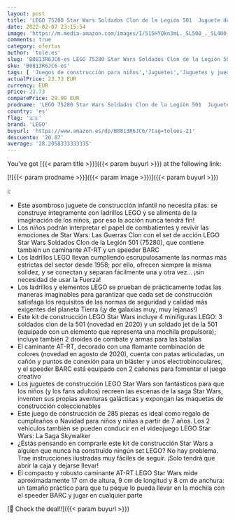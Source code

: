 ```yaml
---
layout: post
title: 'LEGO 75280 Star Wars Soldados Clon de la Legión 501  Juguete de Construcción con Mini Figuras y Caminante AT-RT'
date: 2022-02-07 23:15:54
image: 'https://m.media-amazon.com/images/I/515HYQkn3mL._SL500_._SL400_.jpg'
comments: true
category: ofertas
author: 'tole.es'
slug: 'B0813R6JC6-es LEGO 75280 Star Wars Soldados Clon de la Legión 501...'
sku: 'B0813R6JC6-es'
tags: [ 'Juegos de construcción para niños','Juguetes','Juguetes y juegos','Sets de construcción','lego', ]
actualPrice: 23.73 EUR
currency: EUR
price: 23.73
comparePrice: 29.99 EUR
prodname: 'LEGO 75280 Star Wars Soldados Clon de la Legión 501  Juguete de Construcción con Mini Figuras y Caminante AT-RT'
country: 'es'
flag: '🇪🇸'
brand: 'LEGO'
buyurl: 'https://www.amazon.es/dp/B0813R6JC6/?tag=tolees-21'
descuento: '20.87'
average: '28.2058333333335'
---
```


You've got [{{< param title >}}]({{< param buyurl >}}) at the following link:

[![{{< param prodname >}}]({{< param image >}})]({{< param buyurl >}})

ℹ️:

- Este asombroso juguete de construcción infantil no necesita pilas: se construye íntegramente con ladrillos LEGO y se alimenta de la imaginación de los niños, ¡por eso la acción nunca tendrá fin!
- Los niños podrán interpretar el papel de combatientes y revivir las emociones de Star Wars: Las Guerras Clon con el set de acción LEGO Star Wars Soldados Clon de la Legión 501 (75280), que contiene también un caminante AT-RT y un speeder BARC
- Los ladrillos LEGO llevan cumpliendo escrupulosamente las normas más estrictas del sector desde 1958; por ello, ofrecen siempre la misma solidez, y se conectan y separan fácilmente una y otra vez… ¡sin necesidad de usar la Fuerza!
- Los ladrillos y elementos LEGO se prueban de prácticamente todas las maneras imaginables para garantizar que cada set de construcción satisfaga los requisitos de las normas de seguridad y calidad más exigentes del planeta Tierra (¡y de galaxias muy, muy lejanas!)
- Este kit de construcción LEGO Star Wars incluye 4 minifiguras LEGO: 3 soldados clon de la 501 (novedad en 2020) y un soldado jet de la 501 (equipado con un elemento que representa una mochila propulsora); incluye también 2 droides de combate y armas para las batallas
- El caminante AT-RT, decorado con una flamante combinación de colores (novedad en agosto de 2020), cuenta con patas articuladas, un cañón y puntos de conexión para un bláster y unos electrobinoculares, y el speeder BARC está equipado con 2 cañones para fomentar el juego creativo
- Los juguetes de construcción LEGO Star Wars son fantásticos para que los niños (y los fans adultos) recreen las escenas de la saga Star Wars, inventen sus propias aventuras galácticas y expongan las maquetas de construcción coleccionables
- Este juego de construcción de 285 piezas es ideal como regalo de cumpleaños o Navidad para niños y niñas a partir de 7 años. Los 2 vehículos también se pueden conducir en el videojuego LEGO Star Wars: La Saga Skywalker
- ¿Estás pensando en comprarle este kit de construcción Star Wars a alguien que nunca ha construido ningún set LEGO? No hay problema. Trae instrucciones ilustradas muy fáciles de seguir. ¡Solo tendrá que abrir la caja y dejarse llevar!
- El compacto y robusto caminante AT-RT LEGO Star Wars mide aproximadamente 17 cm de altura, 9 cm de longitud y 8 cm de anchura: un tamaño práctico para que tu peque lo pueda llevar en la mochila con el speeder BARC y jugar en cualquier parte

[🛒 Check the deal!!]({{< param buyurl >}})
